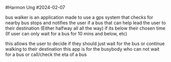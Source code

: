 #Harmon Ung
#2024-02-07

bus walker is an application made to use a gps system that checks for nearby bus stops and notifies the user if a bus that can help lead the user to their destination (Either halfway all all the way)
if its below their chosen time (If user can only wait for a bus for 10 mins and below, etc)

this allows the user to decide if they should just wait for the bus or continue walking to their destination
this app is for the busybody who can not wait for a bus or call/check the eta of a bus

